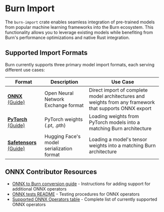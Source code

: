 # Burn Import

The `burn-import` crate enables seamless integration of pre-trained models from popular machine
learning frameworks into the Burn ecosystem. This functionality allows you to leverage existing
models while benefiting from Burn's performance optimizations and native Rust integration.

## Supported Import Formats

Burn currently supports three primary model import formats, each serving different use cases:

| Format                                                                              | Description                               | Use Case                                                                                               |
| ----------------------------------------------------------------------------------- | ----------------------------------------- | ------------------------------------------------------------------------------------------------------ |
| [**ONNX** (Guide)](https://burn.dev/burn-book/import/onnx-model.html)               | Open Neural Network Exchange format       | Direct import of complete model architectures and weights from any framework that supports ONNX export |
| [**PyTorch** (Guide)](https://burn.dev/burn-book/import/pytorch-model.html)         | PyTorch weights (.pt, .pth)               | Loading weights from PyTorch models into a matching Burn architecture                                  |
| [**Safetensors** (Guide)](https://burn.dev/burn-book/import/safetensors-model.html) | Hugging Face's model serialization format | Loading a model's tensor weights into a matching Burn architecture                                     |

## ONNX Contributor Resources

- [ONNX to Burn conversion guide](https://burn.dev/contributor-book/guides/onnx-to-burn-conversion-tool.html) -
  Instructions for adding support for additional ONNX operators
- [ONNX tests README](https://github.com/tracel-ai/burn/blob/main/crates/burn-import/onnx-tests/README.md) -
  Testing procedures for ONNX operators
- [Supported ONNX Operators table](https://github.com/tracel-ai/burn/blob/main/crates/burn-import/SUPPORTED-ONNX-OPS.md) -
  Complete list of currently supported ONNX operators
